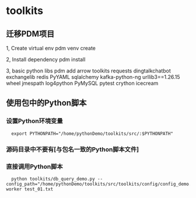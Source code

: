 ﻿# toolkits
## 迁移PDM项目
1, Create virtual env 
pdm venv create

2, Install dependency
pdm install 

3, basic python libs 
pdm add arrow toolkits requests dingtalkchatbot exchangelib redis PyYAML sqlalchemy kafka-python-ng urllib3==1.26.15 wheel jmespath log4python PyMySQL pytest crython icecream

## 使用包中的Python脚本 
### 设置Python环境变量 
      export PYTHONPATH="/home/pythonDemo/toolkits/src/:$PYTHONPATH"
### 源码目录中不要有[与包名一致的Python脚本文件] 
### 直接调用Python脚本 
      python toolkits/db_query_demo.py --config_path="/home/pythonDemo/toolkits/src/toolkits/config/config_demo.py" worker test_01.txt 
